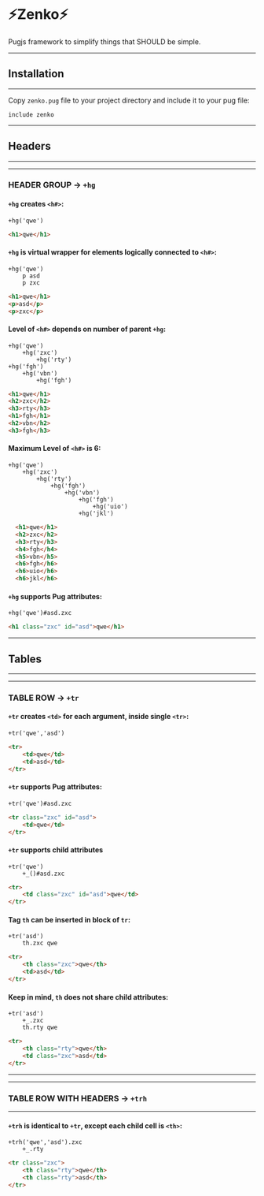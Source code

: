 # ⚡Zenko⚡

Pugjs framework to simplify things that SHOULD be simple.

---
## Installation
---

Copy `zenko.pug` file to your project directory and include it to your pug file:
```pug
include zenko
```

---
## Headers
---

---
### HEADER GROUP -> `+hg`




#### `+hg` creates `<h#>`:
```pug
+hg('qwe')
```
```html
<h1>qwe</h1>
```



#### `+hg` is virtual wrapper for elements logically connected to `<h#>`:
```pug
+hg('qwe')
    p asd
    p zxc
```
```html
<h1>qwe</h1>
<p>asd</p>
<p>zxc</p>
```



#### Level of `<h#>` depends on number of parent `+hg`:
```pug
+hg('qwe')
    +hg('zxc')
        +hg('rty')
+hg('fgh')
    +hg('vbn')
        +hg('fgh')
```
```html
<h1>qwe</h1>
<h2>zxc</h2>
<h3>rty</h3>
<h1>fgh</h1>
<h2>vbn</h2>
<h3>fgh</h3>
```



#### Maximum Level of `<h#>` is 6:
```pug
+hg('qwe')
    +hg('zxc')
        +hg('rty')
            +hg('fgh')
                +hg('vbn')
                    +hg('fgh')
                        +hg('uio')
                    +hg('jkl')
```
```html
  <h1>qwe</h1>
  <h2>zxc</h2>
  <h3>rty</h3>
  <h4>fgh</h4>
  <h5>vbn</h5>
  <h6>fgh</h6>
  <h6>uio</h6>
  <h6>jkl</h6>
```



#### `+hg` supports Pug attributes:
```pug
+hg('qwe')#asd.zxc
```
```html
<h1 class="zxc" id="asd">qwe</h1>
```




---
## Tables
---

---
### TABLE ROW -> `+tr`


#### `+tr` creates `<td>` for each argument, inside single `<tr>`:
```pug
+tr('qwe','asd')
```
```html
<tr>
    <td>qwe</td>
    <td>asd</td>
</tr>
```


#### `+tr` supports Pug attributes:
```pug
+tr('qwe')#asd.zxc
```
```html
<tr class="zxc" id="asd">
    <td>qwe</td>
</tr>
```


#### `+tr` supports child attributes
```pug
+tr('qwe')
    +_()#asd.zxc
```
```html
<tr>
    <td class="zxc" id="asd">qwe</td>
</tr>
```
#### Tag `th` can be inserted in block of `tr`:
```pug
+tr('asd')
    th.zxc qwe
```
```html
<tr>
    <th class="zxc">qwe</th>
    <td>asd</td>
</tr>
```
#### Keep in mind, `th` does not share child attributes:
```pug
+tr('asd')
    +_.zxc
    th.rty qwe
```
```html
<tr>
    <th class="rty">qwe</th>
    <td class="zxc">asd</td>
</tr>
```
---
---
### TABLE ROW WITH HEADERS -> `+trh`
---
#### `+trh` is identical to `+tr`, except each child cell is `<th>`:
```pug
+trh('qwe','asd').zxc
    +_.rty
```
```html
<tr class="zxc">
    <th class="rty">qwe</th>
    <th class="rty">asd</th>
</tr>
```
